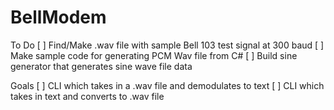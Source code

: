 # BellModem

To Do
[ ] Find/Make .wav file with sample Bell 103 test signal at 300 baud
[ ] Make sample code for generating PCM Wav file from C#
[ ] Build sine generator that generates sine wave file data


Goals
[ ] CLI which takes in a .wav file and demodulates to text
[ ] CLI which takes in text and converts to .wav file

